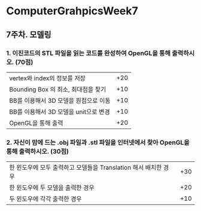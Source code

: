 # ComputerGrahpicsWeek7

## 7주차. 모델링

### 1.	이진코드의 STL 파일을 읽는 코드를 완성하여 OpenGL을 통해 출력하시오. (70점)


|||
|:------------------------|:--------|
|vertex와 index의 정보를 저장 |+20|
|Bounding Box 의 최소, 최대점을 찾기 |+10 |
|BB를 이용해서 3D 모델을 원점으로 이동|+10 |
|BB를 이용해서 3D 모델을 unit으로 변경|+10|
|OpenGL을 통해 출력|+20|



### 2.	자신이 맘에 드는 .obj 파일과 .stl 파일을 인터넷에서 찾아 OpenGL을 통해 출력하시오. (30점)

|||
|:------------------------|:--------|
|한 윈도우에 모두 출력하고 모델들을 Translation 해서 배치한 경우|+30|
|한 윈도우에 두 모델을 출력한 경우| +20 |
|두 윈도우에 각각 출력한 경우| +10 |
